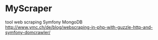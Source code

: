 # MyScraper
tool web scraping
Symfony
MongoDB
http://www.ymc.ch/de/blog/webscraping-in-php-with-guzzle-http-and-symfony-domcrawler/
